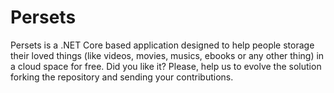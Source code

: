 # Persets
Persets is a .NET Core based application designed to help people storage their loved things (like videos, movies, musics, ebooks or any other thing) in a cloud space for free. Did you like it? Please, help us to evolve the solution forking the repository and sending your contributions.
